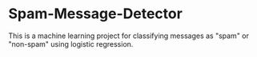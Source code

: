 # Spam-Message-Detector
This is a machine learning project for classifying messages as "spam" or "non-spam" using logistic regression.
